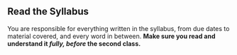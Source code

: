 
## Read the Syllabus

You are responsible for everything written in the syllabus, from due dates to material covered, and every word in between. **Make sure you read and understand it _fully, before_ the second class.**
